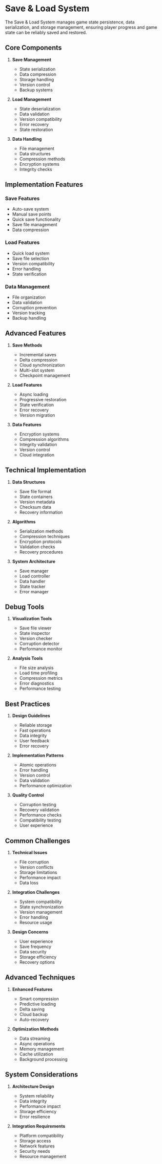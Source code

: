 # Save & Load System

The Save & Load System manages game state persistence, data serialization, and storage management, ensuring player progress and game state can be reliably saved and restored.

## Core Components

1. **Save Management**
   - State serialization
   - Data compression
   - Storage handling
   - Version control
   - Backup systems

2. **Load Management**
   - State deserialization
   - Data validation
   - Version compatibility
   - Error recovery
   - State restoration

3. **Data Handling**
   - File management
   - Data structures
   - Compression methods
   - Encryption systems
   - Integrity checks

## Implementation Features

### Save Features
- Auto-save system
- Manual save points
- Quick save functionality
- Save file management
- Data compression

### Load Features
- Quick load system
- Save file selection
- Version compatibility
- Error handling
- State verification

### Data Management
- File organization
- Data validation
- Corruption prevention
- Version tracking
- Backup handling

## Advanced Features

1. **Save Methods**
   - Incremental saves
   - Delta compression
   - Cloud synchronization
   - Multi-slot system
   - Checkpoint management

2. **Load Features**
   - Async loading
   - Progressive restoration
   - State verification
   - Error recovery
   - Version migration

3. **Data Features**
   - Encryption systems
   - Compression algorithms
   - Integrity validation
   - Version control
   - Cloud integration

## Technical Implementation

1. **Data Structures**
   - Save file format
   - State containers
   - Version metadata
   - Checksum data
   - Recovery information

2. **Algorithms**
   - Serialization methods
   - Compression techniques
   - Encryption protocols
   - Validation checks
   - Recovery procedures

3. **System Architecture**
   - Save manager
   - Load controller
   - Data handler
   - State tracker
   - Error manager

## Debug Tools

1. **Visualization Tools**
   - Save file viewer
   - State inspector
   - Version checker
   - Corruption detector
   - Performance monitor

2. **Analysis Tools**
   - File size analysis
   - Load time profiling
   - Compression metrics
   - Error diagnostics
   - Performance testing

## Best Practices

1. **Design Guidelines**
   - Reliable storage
   - Fast operations
   - Data integrity
   - User feedback
   - Error recovery

2. **Implementation Patterns**
   - Atomic operations
   - Error handling
   - Version control
   - Data validation
   - Performance optimization

3. **Quality Control**
   - Corruption testing
   - Recovery validation
   - Performance checks
   - Compatibility testing
   - User experience

## Common Challenges

1. **Technical Issues**
   - File corruption
   - Version conflicts
   - Storage limitations
   - Performance impact
   - Data loss

2. **Integration Challenges**
   - System compatibility
   - State synchronization
   - Version management
   - Error handling
   - Resource usage

3. **Design Concerns**
   - User experience
   - Save frequency
   - Data security
   - Storage efficiency
   - Recovery options

## Advanced Techniques

1. **Enhanced Features**
   - Smart compression
   - Predictive loading
   - Delta saving
   - Cloud backup
   - Auto-recovery

2. **Optimization Methods**
   - Data streaming
   - Async operations
   - Memory management
   - Cache utilization
   - Background processing

## System Considerations

1. **Architecture Design**
   - System reliability
   - Data integrity
   - Performance impact
   - Storage efficiency
   - Error resilience

2. **Integration Requirements**
   - Platform compatibility
   - Storage access
   - Network features
   - Security needs
   - Resource management
